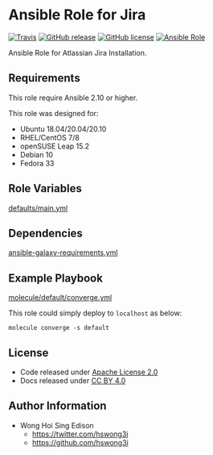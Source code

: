 # Ansible Role for Jira

[![Travis](https://img.shields.io/travis/com/alvistack/ansible-role-jira.svg)](https://travis-ci.com/alvistack/ansible-role-jira)
[![GitHub release](https://img.shields.io/github/release/alvistack/ansible-role-jira.svg)](https://github.com/alvistack/ansible-role-jira/releases)
[![GitHub license](https://img.shields.io/github/license/alvistack/ansible-role-jira.svg)](https://github.com/alvistack/ansible-role-jira/blob/master/LICENSE)
[![Ansible Role](https://img.shields.io/badge/galaxy-alvistack.jira-blue.svg)](https://galaxy.ansible.com/alvistack/jira)

Ansible Role for Atlassian Jira Installation.

## Requirements

This role require Ansible 2.10 or higher.

This role was designed for:

  - Ubuntu 18.04/20.04/20.10
  - RHEL/CentOS 7/8
  - openSUSE Leap 15.2
  - Debian 10
  - Fedora 33

## Role Variables

[defaults/main.yml](defaults/main.yml)

## Dependencies

[ansible-galaxy-requirements.yml](ansible-galaxy-requirements.yml)

## Example Playbook

[molecule/default/converge.yml](molecule/default/converge.yml)

This role could simply deploy to `localhost` as below:

    molecule converge -s default

## License

  - Code released under [Apache License 2.0](LICENSE)
  - Docs released under [CC BY 4.0](http://creativecommons.org/licenses/by/4.0/)

## Author Information

  - Wong Hoi Sing Edison
      - <https://twitter.com/hswong3i>
      - <https://github.com/hswong3i>
